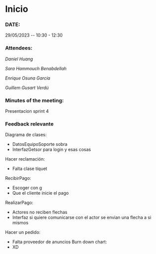 # Inicio

### DATE:

29/05/2023 -- 10:30 - 12:30

### Attendees:

_Daniel Huang_

_Sara Hammouch Benabdellah_

_Enrique Osuna García_

_Guillem Gusart Verdú_

### Minutes of the meeting:

Presentacion sprint 4

### Feedback relevante

Diagrama de clases:

- DatosEquipoSoporte sobra
- InterfazGetsor para login y esas cosas

Hacer reclamación:

- Falta clase tíquet

RecibirPago:

- Escoger con g
- Que el cliente inicie el pago

RealizarPago:

- Actores no reciben flechas
- Interfaz si quiere comunicarse con el actor se envian una flecha a si mismos

Hacer un pedido:

- Falta proveedor de anuncios
  Burn down chart:
- XD
